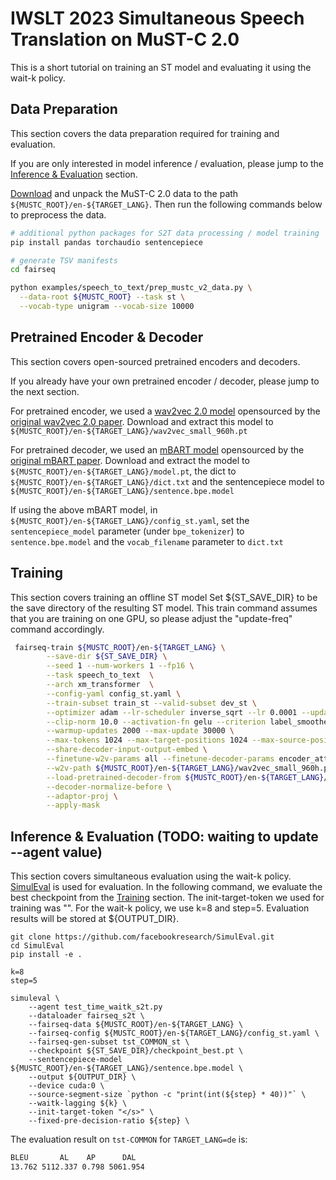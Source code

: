 # IWSLT 2023 Simultaneous Speech Translation on MuST-C 2.0

This is a short tutorial on training an ST model and evaluating it using the wait-k policy.

## Data Preparation
This section covers the data preparation required for training and evaluation.

If you are only interested in model inference / evaluation, please jump to the [Inference & Evaluation](#inference--evaluation) section.

[Download](https://ict.fbk.eu/must-c-release-v2-0/) and unpack the MuST-C 2.0 data to the path
`${MUSTC_ROOT}/en-${TARGET_LANG}`. Then run the following commands below to preprocess the data.
```bash
# additional python packages for S2T data processing / model training
pip install pandas torchaudio sentencepiece

# generate TSV manifests
cd fairseq

python examples/speech_to_text/prep_mustc_v2_data.py \
  --data-root ${MUSTC_ROOT} --task st \
  --vocab-type unigram --vocab-size 10000 
```

## Pretrained Encoder & Decoder
This section covers open-sourced pretrained encoders and decoders.

If you already have your own pretrained encoder / decoder, please jump to the next section.

For pretrained encoder, we used a [wav2vec 2.0 model](https://dl.fbaipublicfiles.com/fairseq/wav2vec/wav2vec_small_960h.pt) opensourced by the [original wav2vec 2.0 paper](https://arxiv.org/abs/2006.11477). Download and extract this model to `${MUSTC_ROOT}/en-${TARGET_LANG}/wav2vec_small_960h.pt`

For pretrained decoder, we used an [mBART model](https://dl.fbaipublicfiles.com/fairseq/models/mbart/mbart.cc25.v2.tar.gz) opensourced by the [original mBART paper](https://arxiv.org/abs/2001.08210). Download and extract the model to `${MUSTC_ROOT}/en-${TARGET_LANG}/model.pt`, the dict to `${MUSTC_ROOT}/en-${TARGET_LANG}/dict.txt` and the sentencepiece model to `${MUSTC_ROOT}/en-${TARGET_LANG}/sentence.bpe.model`

If using the above mBART model, in `${MUSTC_ROOT}/en-${TARGET_LANG}/config_st.yaml`, set the `sentencepiece_model` parameter (under `bpe_tokenizer`) to `sentence.bpe.model` and the `vocab_filename` parameter to `dict.txt`

## Training
This section covers training an offline ST model
Set ${ST_SAVE_DIR} to be the save directory of the resulting ST model. This train command assumes that you are training on one GPU, so please adjust the "update-freq" command accordingly. 

```bash
 fairseq-train ${MUSTC_ROOT}/en-${TARGET_LANG} \
        --save-dir ${ST_SAVE_DIR} \
        --seed 1 --num-workers 1 --fp16 \
        --task speech_to_text  \
        --arch xm_transformer  \
        --config-yaml config_st.yaml \
        --train-subset train_st --valid-subset dev_st \
        --optimizer adam --lr-scheduler inverse_sqrt --lr 0.0001 --update-freq 64 \
        --clip-norm 10.0 --activation-fn gelu --criterion label_smoothed_cross_entropy --label-smoothing 0.2 \
        --warmup-updates 2000 --max-update 30000 \
        --max-tokens 1024 --max-target-positions 1024 --max-source-positions 1024 \
        --share-decoder-input-output-embed \
        --finetune-w2v-params all --finetune-decoder-params encoder_attn,layer_norm,self_attn \
        --w2v-path ${MUSTC_ROOT}/en-${TARGET_LANG}/wav2vec_small_960h.pt \
        --load-pretrained-decoder-from ${MUSTC_ROOT}/en-${TARGET_LANG}/model.pt \
        --decoder-normalize-before \
        --adaptor-proj \
        --apply-mask 
```

## Inference & Evaluation (TODO: waiting to update --agent value)
This section covers simultaneous evaluation using the wait-k policy.
[SimulEval](https://github.com/facebookresearch/SimulEval) is used for evaluation. In the following command, we evaluate the best checkpoint from the [Training](#training) section. The init-target-token we used for training was "</s>". For the wait-k policy, we use k=8 and step=5. Evaluation results will be stored at ${OUTPUT_DIR}.

```
git clone https://github.com/facebookresearch/SimulEval.git
cd SimulEval
pip install -e .

k=8
step=5

simuleval \
    --agent test_time_waitk_s2t.py
    --dataloader fairseq_s2t \
    --fairseq-data ${MUSTC_ROOT}/en-${TARGET_LANG} \
    --fairseq-config ${MUSTC_ROOT}/en-${TARGET_LANG}/config_st.yaml \
    --fairseq-gen-subset tst_COMMON_st \
    --checkpoint ${ST_SAVE_DIR}/checkpoint_best.pt \
    --sentencepiece-model ${MUSTC_ROOT}/en-${TARGET_LANG}/sentence.bpe.model \
    --output ${OUTPUT_DIR} \
    --device cuda:0 \
    --source-segment-size `python -c "print(int(${step} * 40))"` \
    --waitk-lagging ${k} \
    --init-target-token "</s>" \
    --fixed-pre-decision-ratio ${step} \
```

The evaluation result on `tst-COMMON` for `TARGET_LANG=de` is:
```bash
BLEU       AL    AP      DAL
13.762 5112.337 0.798 5061.954
```

